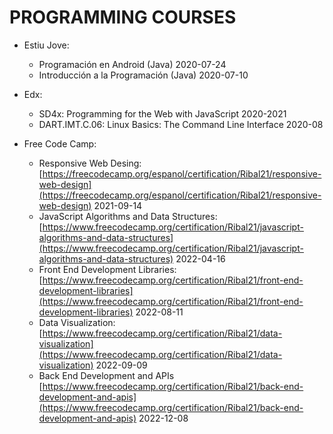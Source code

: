 # PROGRAMMING COURSES
- Estiu Jove:
  - Programación en Android (Java) 2020-07-24
  - Introducción a la Programación (Java) 2020-07-10
  
- Edx:
  - SD4x: Programming for the Web with JavaScript 2020-2021
  - DART.IMT.C.06: Linux Basics: The Command Line Interface 2020-08
  
- Free Code Camp: 
  - Responsive Web Desing: [https://freecodecamp.org/espanol/certification/Ribal21/responsive-web-design](https://freecodecamp.org/espanol/certification/Ribal21/responsive-web-design)    2021-09-14
  - JavaScript Algorithms and Data Structures: [https://www.freecodecamp.org/certification/Ribal21/javascript-algorithms-and-data-structures](https://www.freecodecamp.org/certification/Ribal21/javascript-algorithms-and-data-structures) 2022-04-16
  - Front End Development Libraries: [https://www.freecodecamp.org/certification/Ribal21/front-end-development-libraries](https://www.freecodecamp.org/certification/Ribal21/front-end-development-libraries) 2022-08-11
  - Data Visualization: [https://www.freecodecamp.org/certification/Ribal21/data-visualization](https://www.freecodecamp.org/certification/Ribal21/data-visualization) 2022-09-09
  - Back End Development and APIs [https://www.freecodecamp.org/certification/Ribal21/back-end-development-and-apis](https://www.freecodecamp.org/certification/Ribal21/back-end-development-and-apis) 2022-12-08
